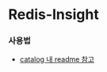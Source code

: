 # Redis-Insight

### 사용법
* [catalog 내 readme 참고](https://github.com/tmax-cloud/catalog/blob/master/redis-insight/README.md)